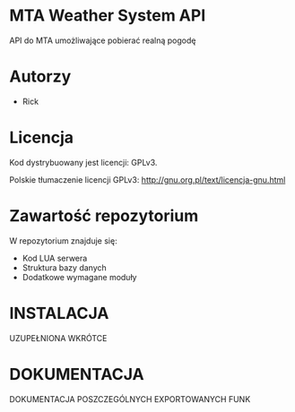 MTA Weather System API
===========

API do MTA umożliwające pobierać realną pogodę

Autorzy
========================================================================

- Rick <Main Developer>

Licencja
========================================================================

Kod dystrybuowany jest licencji: GPLv3.

Polskie tłumaczenie licencji GPLv3: http://gnu.org.pl/text/licencja-gnu.html

Zawartość repozytorium
========================================================================

W repozytorium znajduje się:
* Kod LUA serwera
* Struktura bazy danych
* Dodatkowe wymagane moduły

INSTALACJA
========================================================================

UZUPEŁNIONA WKRÓTCE

DOKUMENTACJA
========================================================================

DOKUMENTACJA POSZCZEGÓLNYCH EXPORTOWANYCH FUNK
